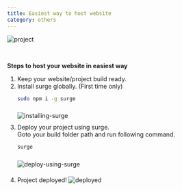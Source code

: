 ```yaml
---
title: Easiest way to host website
category: others
---
```


![project](https://user-images.githubusercontent.com/43666833/142752044-f6ffd64a-442c-46f0-bb40-1b37c405e828.png)

<br />

**Steps to host your website in easiest way**

1. Keep your website/project build ready.
2. Install surge globally. (First time only)
   ```zsh
   sudo npm i -g surge
   ```
   <img src='https://user-images.githubusercontent.com/43666833/142752056-4c84b0b8-3d1e-46b0-9b61-9cb87be2b2d8.gif' alt='installing-surge' style='margin: 10px 0' />
3. Deploy your project using surge.<br/>Goto your build folder path and run following command.
   ```zsh
   surge
   ```
   <img src='https://user-images.githubusercontent.com/43666833/142752171-405fb473-4f81-4f17-8e22-ecf09581702c.gif' alt='deploy-using-surge' style='margin: 10px 0' />
4. Project deployed!
   <img src='https://user-images.githubusercontent.com/43666833/142752204-7ba6d658-5de8-41b2-95ce-ef6cec8b2212.gif' alt='deployed' style='margin: 10px 0' />
